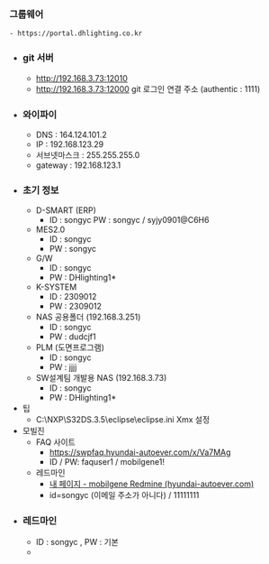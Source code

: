 ### 그룹웨어
	- https://portal.dhlighting.co.kr
- ### git 서버
	- http://192.168.3.73:12010
	- http://192.168.3.73:12000   git 로그인 연결 주소  (authentic : 1111)
- ### 와이파이
	- DNS : 164.124.101.2
	- IP : 192.168.123.29
	- 서브넷마스크 : 255.255.255.0
	- gateway : 192.168.123.1
- ### 초기 정보
	- D-SMART (ERP)
		- ID : songyc
		  PW : songyc  / syjy0901@C6H6
	- MES2.0
		- ID : songyc
		- PW : songyc
	- G/W
		- ID : songyc
		- PW : DHlighting1*
	- K-SYSTEM
		- ID : 2309012
		- PW : 2309012
	- NAS 공용폴더 (192.168.3.251)
		- ID : songyc
		- PW : dudcjf1
	- PLM (도면프로그램)
		- ID : songyc
		- PW : jjjj
	- SW설계팀 개발용 NAS (192.168.3.73)
		- ID : songyc
		- PW : DHlighting1*
- 팁
	- C:\NXP\S32DS.3.5\eclipse\eclipse.ini Xmx 설정
- 모빌진
	- FAQ 사이트
		- https://swpfaq.hyundai-autoever.com/x/Va7MAg
		- ID / PW: faquser1 / mobilgene1!
	- 레드마인
		- [내 페이지 - mobilgene Redmine (hyundai-autoever.com)](https://swpsupport.hyundai-autoever.com/my/page)
		- id=songyc  (이메일 주소가 아니다) / 11111111
- ### 레드마인
	- ID : songyc , PW : 기본
	-